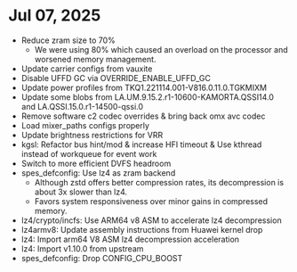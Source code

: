 # Jul 07, 2025
- Reduce zram size to 70%
  - We were using 80% which caused an overload on the processor and worsened memory management.
- Update carrier configs from vauxite
- Disable UFFD GC via OVERRIDE_ENABLE_UFFD_GC
- Update power profiles from TKQ1.221114.001-V816.0.11.0.TGKMIXM
- Update some blobs from LA.UM.9.15.2.r1-10600-KAMORTA.QSSI14.0 and LA.QSSI.15.0.r1-14500-qssi.0
- Remove software c2 codec overrides & bring back omx avc codec
- Load mixer_paths configs properly
- Update brightness restrictions for VRR
- kgsl: Refactor bus hint/mod & increase HFI timeout & Use kthread instead of workqueue for event work
- Switch to more efficient DVFS headroom
- spes_defconfig: Use lz4 as zram backend
   - Although zstd offers better compression rates, its decompression is about 3x slower than lz4.
   - Favors system responsiveness over minor gains in compressed memory.
- lz4/crypto/incfs: Use ARM64 v8 ASM to accelerate lz4 decompression
- lz4armv8: Update assembly instructions from Huawei kernel drop
- lz4: Import arm64 V8 ASM lz4 decompression acceleration
- lz4: Import v1.10.0 from upstream
- spes_defconfig: Drop CONFIG_CPU_BOOST
